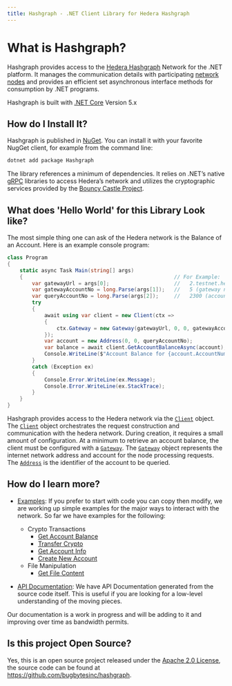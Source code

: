```yaml
---
title: Hashgraph - .NET Client Library for Hedera Hashgraph
---
```

# What is Hashgraph?

Hashgraph provides access to the [Hedera Hashgraph](https://www.hedera.com/) Network for the .NET platform.  It manages the communication details with participating [network nodes](https://docs.hedera.com/guides/mainnet/mainnet-nodes) and provides an efficient set asynchronous interface methods for consumption by .NET programs.

Hashgraph is built with [.NET Core](https://docs.microsoft.com/en-us/dotnet/core/introduction) Version 5.x

## How do I Install It?

Hashgraph is published in [NuGet](https://www.nuget.org/packages/Hashgraph/).  You can install it with your favorite NugGet client, for example from the command line:

```sh
dotnet add package Hashgraph
```

The library references a minimum of dependencies.  It relies on .NET’s native [gRPC](https://docs.microsoft.com/en-us/aspnet/core/grpc/) libraries to access Hedera’s network and utilizes the cryptographic services provided by the [Bouncy Castle Project](http://www.bouncycastle.org/).

## What does 'Hello World' for this Library Look like?

The most simple thing one can ask of the Hedera network is the Balance of an Account.  Here is an example console program:

```csharp
class Program
{
    static async Task Main(string[] args)
    {                                                 // For Example:
        var gatewayUrl = args[0];                     //   2.testnet.hedera.com:50211
        var gatewayAccountNo = long.Parse(args[1]);   //   5 (gateway node 0.0.5)
        var queryAccountNo = long.Parse(args[2]);     //   2300 (account 0.0.2300)
        try
        {
            await using var client = new Client(ctx =>
            {
                ctx.Gateway = new Gateway(gatewayUrl, 0, 0, gatewayAccountNo);
            });
            var account = new Address(0, 0, queryAccountNo);
            var balance = await client.GetAccountBalanceAsync(account);
            Console.WriteLine($"Account Balance for {account.AccountNum} is {balance:#,#} tinybars.");
        }
        catch (Exception ex)
        {
            Console.Error.WriteLine(ex.Message);
            Console.Error.WriteLine(ex.StackTrace);
        }
    }
}
```

Hashgraph provides access to the Hedera network via the [`Client`](xref:Hashgraph.Client) object.  The [`Client`](xref:Hashgraph.Client) object orchestrates the request construction and communication with the hedera network.   During creation, it requires a small amount of configuration.  At a minimum to retrieve an account balance, the client must be configured with a [`Gateway`](xref:Hashgraph.Gateway).  The [`Gateway`](xref:Hashgraph.Gateway) object represents the internet network address and account for the node processing requests.  The [`Address`](xref:Hashgraph.Address) is the identifier of the account to be queried.

## How do I learn more?

* [Examples](crypto/balance.md):  If you prefer to start with code you can copy then modify, we are working up simple examples for the major ways to interact with the network. So far we have examples for the following:
  * Crypto Transactions
    * [Get Account Balance](crypto/balance.md)
    * [Transfer Crypto](crypto/transfer.md)
    * [Get Account Info](crypto/info.md)
    * [Create New Account](crypto/create.md)
  * File Manipulation 
    * [Get File Content](file/getfilecontent.md)

* [API Documentation](~/obj/temp/apiyml/Hashgraph.yml): We have API Documentation generated from the source code itself.  This is useful if you are looking for a low-level understanding of the moving pieces.  

Our documentation is a work in progress and will be adding to it and improving over time as bandwidth permits.

## Is this project Open Source?

Yes, this is an open source project released under the [Apache 2.0 License](https://github.com/bugbytesinc/Hashgraph/blob/master/LICENSE), the source code can be found at https://github.com/bugbytesinc/hashgraph.